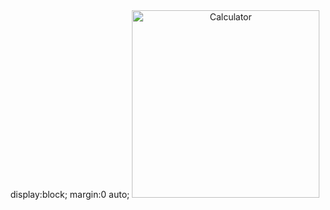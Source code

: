 <!DOCTYPE html>
<html lang="en">
<head>
	display:block;
    margin:0 auto;
</head>
<body>



</body>


<!DOCTYPE html>
<html lang="en">
<head>
  <meta charset="UTF-8">
  <meta name="viewport" content="width=device-width, initial-scale=1.0">
  <style>
    body {
      text-align: center;
    }
  </style>
</head>
<body>
  <img  src="https://github.com/bsenator/calculator/assets/69959722/dfd7510e-d8ab-4c75-b84b-0b21c01a4565" alt="Calculator" width="300" height="300" >
</body>
</html>

